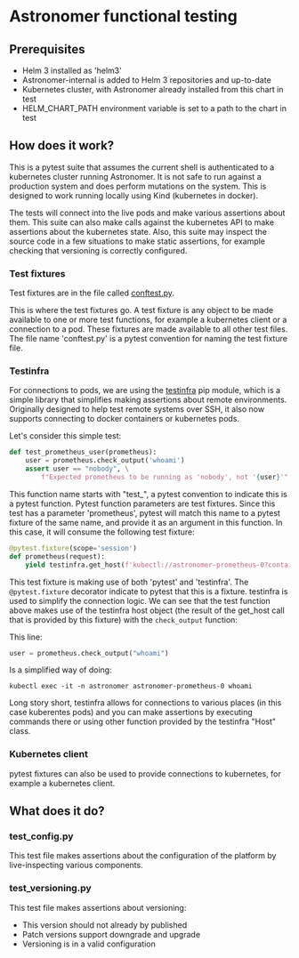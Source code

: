 # Astronomer functional testing

## Prerequisites

- Helm 3 installed as 'helm3'
- Astronomer-internal is added to Helm 3 repositories and up-to-date
- Kubernetes cluster, with Astronomer already installed from this chart in test
- HELM_CHART_PATH environment variable is set to a path to the chart in test

## How does it work?

This is a pytest suite that assumes the current shell is authenticated to a kubernetes cluster running Astronomer. It is not safe to run against a production system and does perform mutations on the system. This is designed to work running locally using Kind (kubernetes in docker).

The tests will connect into the live pods and make various assertions about them. This suite can also make calls against the kubernetes API to make assertions about the kubernetes state. Also, this suite may inspect the source code in a few situations to make static assertions, for example checking that versioning is correctly configured.

### Test fixtures

Test fixtures are in the file called [conftest.py](https://docs.pytest.org/en/stable/fixture.html#conftest-py-sharing-fixture-functions).

This is where the test fixtures go. A test fixture is any object to be made available to one or more test functions, for example a kubernetes client or a connection to a pod. These fixtures are made available to all other test files. The file name 'conftest.py' is a pytest convention for naming the test fixture file.

### Testinfra

For connections to pods, we are using the [testinfra](https://testinfra.readthedocs.io/en/latest/) pip module, which is a simple library that simplifies making assertions about remote environments. Originally designed to help test remote systems over SSH, it also now supports connecting to docker containers or kubernetes pods.

Let's consider this simple test:

```python
def test_prometheus_user(prometheus):
    user = prometheus.check_output('whoami')
    assert user == "nobody", \
        f"Expected prometheus to be running as 'nobody', not '{user}'"
```

This function name starts with "test_", a pytest convention to indicate this is a pytest function. Pytest function parameters are test fixtures. Since this test has a parameter 'prometheus', pytest will match this name to a pytest fixture of the same name, and provide it as an argument in this function. In this case, it will consume the following test fixture:

```python
@pytest.fixture(scope='session')
def prometheus(request):
    yield testinfra.get_host(f'kubectl://astronomer-prometheus-0?container=prometheus&namespace=astronomer')
```

This test fixture is making use of both 'pytest' and 'testinfra'. The `@pytest.fixture` decorator indicate to pytest that this is a fixture. testinfra is used to simplify the connection logic. We can see that the test function above makes use of the testinfra host object (the result of the get_host call that is provided by this fixture) with the `check_output` function:

This line:
```python
user = prometheus.check_output("whoami")
```

Is a simplified way of doing:
```
kubectl exec -it -n astronomer astronomer-prometheus-0 whoami
```

Long story short, testinfra allows for connections to various places (in this case kuberentes pods) and you can make assertions by executing commands there or using other function provided by the testinfra "Host" class.

### Kubernetes client

pytest fixtures can also be used to provide connections to kubernetes, for example a kubernetes client.

## What does it do?

### test_config.py

This test file makes assertions about the configuration of the platform by live-inspecting various components.

### test_versioning.py

This test file makes assertions about versioning:
  - This version should not already by published
  - Patch versions support downgrade and upgrade
  - Versioning is in a valid configuration
